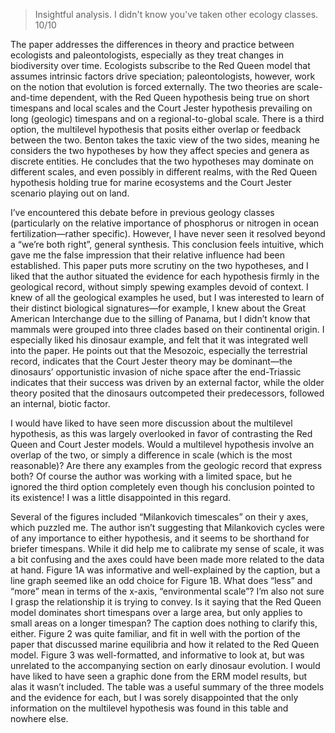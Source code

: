 > Insightful analysis. I didn't know you've taken other ecology classes.
> 10/10

The paper addresses the differences in theory and practice between ecologists and paleontologists, especially as they treat changes in biodiversity over time. Ecologists subscribe to the Red Queen model that assumes intrinsic factors drive speciation; paleontologists, however, work on the notion that evolution is forced externally. The two theories are scale-and-time dependent, with the Red Queen hypothesis being true on short timespans and local scales and the Court Jester hypothesis prevailing on long (geologic) timespans and on a regional-to-global scale. There is a third option, the multilevel hypothesis that posits either overlap or feedback between the two.  Benton takes the taxic view of the two sides, meaning he considers the two hypotheses by how they affect species and genera as discrete entities. He concludes that the two hypotheses may dominate on different scales, and even possibly in different realms, with the Red Queen hypothesis holding true for marine ecosystems and the Court Jester scenario playing out on land. 

I’ve encountered this debate before in previous geology classes (particularly on the relative importance of phosphorus or nitrogen in ocean fertilization—rather specific). However, I have never seen it resolved beyond a “we’re both right”, general synthesis. This conclusion feels intuitive, which gave me the false impression that their relative influence had been established. This paper puts more scrutiny on the two hypotheses, and I liked that the author situated the evidence for each hypothesis firmly in the geological record, without simply spewing examples devoid of context. I knew of all the geological examples he used, but I was interested to learn of their distinct biological signatures—for example, I knew about the Great American Interchange due to the silling of Panama, but I didn’t know that mammals were grouped into three clades based on their continental origin. I especially liked his dinosaur example, and felt that it was integrated well into the paper. He points out that the Mesozoic, especially the terrestrial record, indicates that the Court Jester theory may be dominant—the dinosaurs’ opportunistic invasion of niche space after the end-Triassic indicates that their success was driven by an external factor, while the older theory posited that the dinosaurs outcompeted their predecessors, followed an internal, biotic factor.  

I would have liked to have seen more discussion about the multilevel hypothesis, as this was largely overlooked in favor of contrasting the Red Queen and Court Jester models. Would a multilevel hypothesis involve an overlap of the two, or simply a difference in scale (which is the most reasonable)? Are there any examples from the geologic record that express both? Of course the author was working with a limited space, but he ignored the third option completely even though his conclusion pointed to its existence! I was a little disappointed in this regard. 

Several of the figures included “Milankovich timescales” on their y axes, which puzzled me. The author isn’t suggesting that Milankovich cycles were of any importance to either hypothesis, and it seems to be shorthand for briefer timespans. While it did help me to calibrate my sense of scale, it was a bit confusing and the axes could have been made more related to the data at hand. Figure 1A was informative and well-explained by the caption, but a line graph seemed like an odd choice for Figure 1B. What does “less” and “more” mean in terms of the x-axis, “environmental scale”? I’m also not sure I grasp the relationship it is trying to convey. Is it saying that the Red Queen model dominates short timespans over a large area, but only applies to small areas on a longer timespan? The caption does nothing to clarify this, either. Figure 2 was quite familiar, and fit in well with the portion of the paper that discussed marine equilibria and how it related to the Red Queen model. Figure 3 was well-formatted, and informative to look at, but was unrelated to the accompanying section on early dinosaur evolution. I would have liked to have seen a graphic done from the ERM model results, but alas it wasn’t included. The table was a useful summary of the three models and the evidence for each, but I was sorely disappointed that the only information on the multilevel hypothesis was found in this table and nowhere else.

